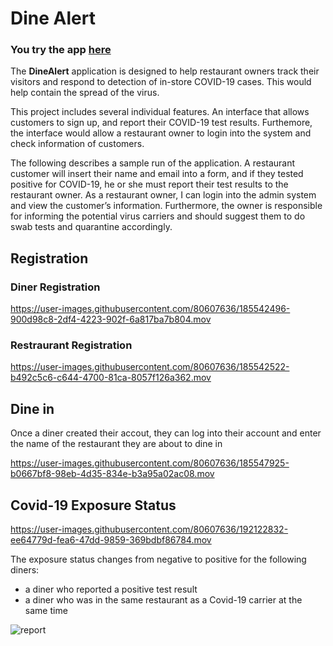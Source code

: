 # Dine Alert
<h3><st> You try the app <a href="https://dinealert.herokuapp.com/">here</a> </st></h3>

The **DineAlert** application is designed to help restaurant owners track their visitors and respond to detection of in-store COVID-19 cases. This would help contain the spread of the virus.

This project includes several individual features. An interface that allows customers to sign up, and report their COVID-19 test results. Furthemore, the interface would allow a restaurant owner to login into the system and check information of customers.

The following describes a sample run of the application. A restaurant customer will insert their name and email into a form, and if they tested positive for COVID-19, he or she must report their test results to the restaurant owner. As a restaurant owner, I can login into the admin system and view the customer’s information. Furthermore, the owner is responsible for informing the potential virus carriers and should suggest them to do swab tests and quarantine accordingly.

## Registration
### Diner Registration

https://user-images.githubusercontent.com/80607636/185542496-900d98c8-2df4-4223-902f-6a817ba7b804.mov

### Restraurant Registration

https://user-images.githubusercontent.com/80607636/185542522-b492c5c6-c644-4700-81ca-8057f126a362.mov

## Dine in
Once a diner created their accout, they can log into their account and enter the name of the restaurant they are about to dine in

https://user-images.githubusercontent.com/80607636/185547925-b0667bf8-98eb-4d35-834e-b3a95a02ac08.mov

## Covid-19 Exposure Status

https://user-images.githubusercontent.com/80607636/192122832-ee64779d-fea6-47dd-9859-369bdbf86784.mov

The exposure status changes from negative to positive for the following diners:
- a diner who reported a positive test result
- a diner who was in the same restaurant as a Covid-19 carrier at the same time

<img width="full" alt="report" src="https://user-images.githubusercontent.com/80607636/192122973-132e8f3d-4f05-42f4-b858-75fe5a4d2d0d.png">
